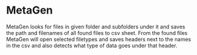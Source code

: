 # MetaGen

MetaGen looks for files in given folder and subfolders under it and saves the path and filenames of all found files to csv sheet.
From the found files MetaGen will open selected filetypes and saves headers next to the names in the csv and also detects what type of data goes under that header.
